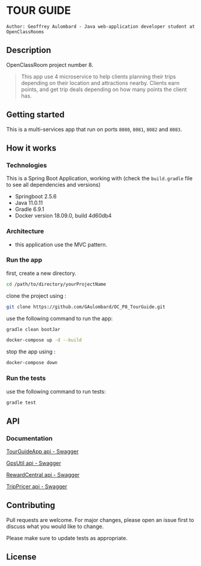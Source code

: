 
# TOUR GUIDE
```Author: Geoffrey Aulombard - Java web-application developer student at OpenClassRooms```

## Description

OpenClassRoom project number 8.
> This app use 4 microservice to help clients planning their trips depending on their location and attractions nearby. Clients earn points, and get trip deals depending on how many points the client has.

## Getting started

This is a multi-services app that run on ports ``8080``, ``8081``, ``8082`` and ``8083``.

## How it works
### Technologies

This is a Spring Boot Application, working with (check the ``build.gradle`` file to see all dependencies and versions)

- Springboot 2.5.6
- Java 11.0.11
- Gradle 6.9.1
- Docker version 18.09.0, build 4d60db4

### Architecture

- this application use the MVC pattern.


### Run the app

first, create a new directory.

```bash
cd /path/to/directory/yourProjectName
```

clone the project using :

```bash
git clone https://github.com/GAulombard/OC_P8_TourGuide.git
```

use the following command to run the app:

 ```bash
 gradle clean bootJar
```
 ```bash
 docker-compose up -d --build 
```

stop the app using :
 ```bash
 docker-compose down
```


### Run the tests

use the following command to run tests:

 ```bash
 gradle test
```

## API
### Documentation

[TourGuideApp api - Swagger](http://localhost:8080/swagger-ui.html#/)

[GpsUtil api - Swagger](http://localhost:8081/swagger-ui.html#/)

[RewardCentral api - Swagger](http://localhost:8082/swagger-ui.html#/)

[TripPricer api - Swagger](http://localhost:8083/swagger-ui.html#/)

## Contributing

Pull requests are welcome. For major changes, please open an issue first to discuss what you would like to change.

Please make sure to update tests as appropriate.

## License

